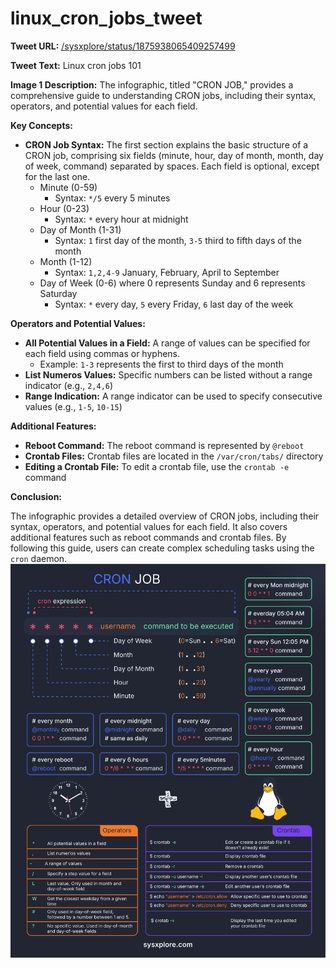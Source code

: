 # linux_cron_jobs_tweet

**Tweet URL:** [/sysxplore/status/1875938065409257499](/sysxplore/status/1875938065409257499)

**Tweet Text:** Linux cron jobs 101

**Image 1 Description:** The infographic, titled "CRON JOB," provides a comprehensive guide to understanding CRON jobs, including their syntax, operators, and potential values for each field.

**Key Concepts:**

*   **CRON Job Syntax:** The first section explains the basic structure of a CRON job, comprising six fields (minute, hour, day of month, month, day of week, command) separated by spaces. Each field is optional, except for the last one.
    *   Minute (0-59)
        *   Syntax: `*/5` every 5 minutes
    *   Hour (0-23)
        *   Syntax: `*` every hour at midnight
    *   Day of Month (1-31)
        *   Syntax: `1` first day of the month, `3-5` third to fifth days of the month
    *   Month (1-12)
        *   Syntax: `1,2,4-9` January, February, April to September
    *   Day of Week (0-6) where 0 represents Sunday and 6 represents Saturday
        *   Syntax: `*` every day, `5` every Friday, `6` last day of the week

**Operators and Potential Values:**

*   **All Potential Values in a Field:** A range of values can be specified for each field using commas or hyphens.
    *   Example: `1-3` represents the first to third days of the month
*   **List Numeros Values:** Specific numbers can be listed without a range indicator (e.g., `2,4,6`)
*   **Range Indication:** A range indicator can be used to specify consecutive values (e.g., `1-5`, `10-15`)

**Additional Features:**

*   **Reboot Command:** The reboot command is represented by `@reboot`
*   **Crontab Files:** Crontab files are located in the `/var/cron/tabs/` directory
*   **Editing a Crontab File:** To edit a crontab file, use the `crontab -e` command

**Conclusion:**

The infographic provides a detailed overview of CRON jobs, including their syntax, operators, and potential values for each field. It also covers additional features such as reboot commands and crontab files. By following this guide, users can create complex scheduling tasks using the `cron` daemon.
![Image 1](./image_1.jpg)
